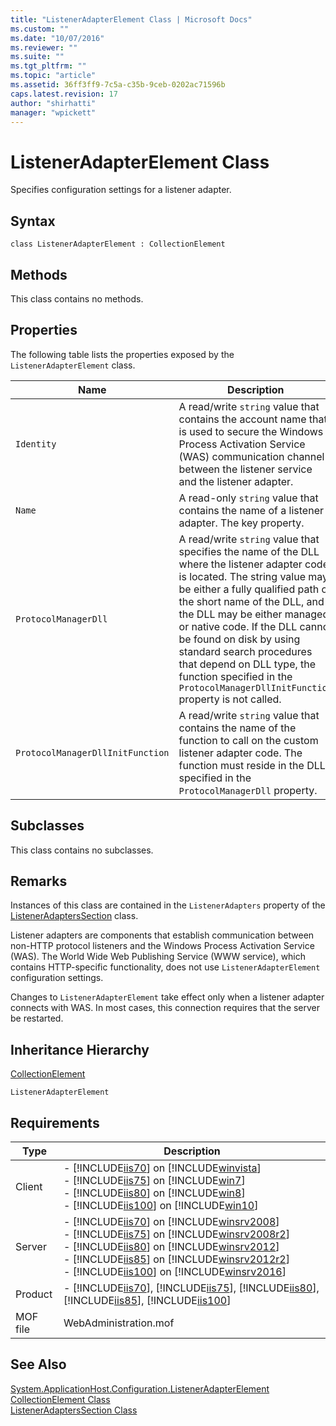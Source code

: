 ```yaml
---
title: "ListenerAdapterElement Class | Microsoft Docs"
ms.custom: ""
ms.date: "10/07/2016"
ms.reviewer: ""
ms.suite: ""
ms.tgt_pltfrm: ""
ms.topic: "article"
ms.assetid: 36ff3ff9-7c5a-c35b-9ceb-0202ac71596b
caps.latest.revision: 17
author: "shirhatti"
manager: "wpickett"
---
```

# ListenerAdapterElement Class
Specifies configuration settings for a listener adapter.  
  
## Syntax  
  
```vbs  
class ListenerAdapterElement : CollectionElement  
```  
  
## Methods  
 This class contains no methods.  
  
## Properties  
 The following table lists the properties exposed by the `ListenerAdapterElement` class.  
  
|Name|Description|  
|----------|-----------------|  
|`Identity`|A read/write `string` value that contains the account name that is used to secure the Windows Process Activation Service (WAS) communication channel between the listener service and the listener adapter.|  
|`Name`|A read-only `string` value that contains the name of a listener adapter. The key property.|  
|`ProtocolManagerDll`|A read/write `string` value that specifies the name of the DLL where the listener adapter code is located. The string value may be either a fully qualified path or the short name of the DLL, and the DLL may be either managed or native code. If the DLL cannot be found on disk by using standard search procedures that depend on DLL type, the function specified in the `ProtocolManagerDllInitFunction` property is not called.|  
|`ProtocolManagerDllInitFunction`|A read/write `string` value that contains the name of the function to call on the custom listener adapter code. The function must reside in the DLL specified in the `ProtocolManagerDll` property.|  
  
## Subclasses  
 This class contains no subclasses.  
  
## Remarks  
 Instances of this class are contained in the `ListenerAdapters` property of the [ListenerAdaptersSection](../wmi-provider/listeneradapterssection-class.md) class.  
  
 Listener adapters are components that establish communication between non-HTTP protocol listeners and the Windows Process Activation Service (WAS). The World Wide Web Publishing Service (WWW service), which contains HTTP-specific functionality, does not use `ListenerAdapterElement` configuration settings.  
  
 Changes to `ListenerAdapterElement` take effect only when a listener adapter connects with WAS. In most cases, this connection requires that the server be restarted.  
  
## Inheritance Hierarchy  
 [CollectionElement](../wmi-provider/collectionelement-class.md)  
  
 `ListenerAdapterElement`  
  
## Requirements  
  
|Type|Description|  
|----------|-----------------|  
|Client|-   [!INCLUDE[iis70](../wmi-provider/includes/iis70-md.md)] on [!INCLUDE[winvista](../wmi-provider/includes/winvista-md.md)]<br />-   [!INCLUDE[iis75](../wmi-provider/includes/iis75-md.md)] on [!INCLUDE[win7](../wmi-provider/includes/win7-md.md)]<br />-   [!INCLUDE[iis80](../wmi-provider/includes/iis80-md.md)] on [!INCLUDE[win8](../wmi-provider/includes/win8-md.md)]<br />-   [!INCLUDE[iis100](../wmi-provider/includes/iis100-md.md)] on [!INCLUDE[win10](../wmi-provider/includes/win10-md.md)]|  
|Server|-   [!INCLUDE[iis70](../wmi-provider/includes/iis70-md.md)] on [!INCLUDE[winsrv2008](../wmi-provider/includes/winsrv2008-md.md)]<br />-   [!INCLUDE[iis75](../wmi-provider/includes/iis75-md.md)] on [!INCLUDE[winsrv2008r2](../wmi-provider/includes/winsrv2008r2-md.md)]<br />-   [!INCLUDE[iis80](../wmi-provider/includes/iis80-md.md)] on [!INCLUDE[winsrv2012](../wmi-provider/includes/winsrv2012-md.md)]<br />-   [!INCLUDE[iis85](../wmi-provider/includes/iis85-md.md)] on [!INCLUDE[winsrv2012r2](../wmi-provider/includes/winsrv2012r2-md.md)]<br />-   [!INCLUDE[iis100](../wmi-provider/includes/iis100-md.md)] on [!INCLUDE[winsrv2016](../wmi-provider/includes/winsrv2016-md.md)]|  
|Product|-   [!INCLUDE[iis70](../wmi-provider/includes/iis70-md.md)], [!INCLUDE[iis75](../wmi-provider/includes/iis75-md.md)], [!INCLUDE[iis80](../wmi-provider/includes/iis80-md.md)], [!INCLUDE[iis85](../wmi-provider/includes/iis85-md.md)], [!INCLUDE[iis100](../wmi-provider/includes/iis100-md.md)]|  
|MOF file|WebAdministration.mof|  
  
## See Also  
 [System.ApplicationHost.Configuration.ListenerAdapterElement](../wmi-provider/listeneradapterelement-class.md)
 [CollectionElement Class](../wmi-provider/collectionelement-class.md)   
 [ListenerAdaptersSection Class](../wmi-provider/listeneradapterssection-class.md)
